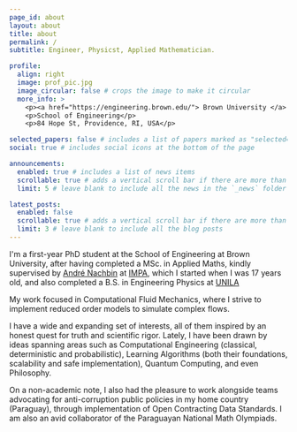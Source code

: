 ```yaml
---
page_id: about
layout: about
title: about
permalink: /
subtitle: Engineer, Physicst, Applied Mathematician.

profile:
  align: right
  image: prof_pic.jpg
  image_circular: false # crops the image to make it circular
  more_info: >
    <p><a href="https://engineering.brown.edu/"> Brown University </a> </p>
    <p>School of Engineering</p>
    <p>84 Hope St, Providence, RI, USA</p>

selected_papers: false # includes a list of papers marked as "selected={true}"
social: true # includes social icons at the bottom of the page

announcements:
  enabled: true # includes a list of news items
  scrollable: true # adds a vertical scroll bar if there are more than 3 news items
  limit: 5 # leave blank to include all the news in the `_news` folder

latest_posts:
  enabled: false
  scrollable: true # adds a vertical scroll bar if there are more than 3 new posts items
  limit: 3 # leave blank to include all the blog posts
---
```


I'm a first-year PhD student at the School of Engineering at Brown University, after having completed a MSc. in Applied Maths, kindly supervised by [André Nachbin](https://www.wpi.edu/people/faculty/anachbin)  at [IMPA](https://impa.br/), which I started when I was 17 years old, and also completed a B.S. in Engineering Physics at [UNILA](https://portal.unila.edu.br/)
          
My work focused in Computational Fluid Mechanics, where I strive to implement reduced order models to simulate complex flows. 

I have a wide and expanding set of interests, all of them inspired by an honest quest for truth and scientific rigor. Lately, I have been drawn by ideas spanning areas such as Computational Engineering (classical, deterministic and probabilistic), Learning Algorithms (both their foundations, scalability and safe implementation), Quantum Computing, and even Philosophy. 

On a non-academic note, I also had the pleasure to work alongside teams advocating for anti-corruption public policies in my home country (Paraguay), through implementation of Open Contracting Data Standards. I am also an avid collaborator of the Paraguayan National Math Olympiads.